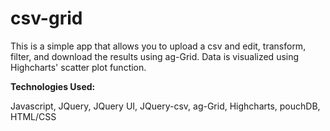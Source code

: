 # csv-grid

This is a simple app that allows you to upload a csv and edit, transform, filter, and download the results using ag-Grid. Data is visualized using Highcharts' scatter plot function.

**Technologies Used:**

Javascript, JQuery, JQuery UI, JQuery-csv, ag-Grid, Highcharts, pouchDB, HTML/CSS
